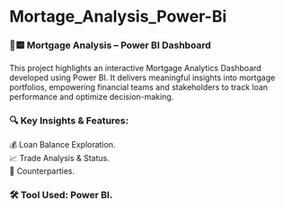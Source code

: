 # Mortage_Analysis_Power-Bi

### 🏦🟨 Mortgage Analysis – Power BI Dashboard
This project highlights an interactive Mortgage Analytics Dashboard developed using Power BI. It delivers meaningful insights into mortgage portfolios, empowering financial teams and stakeholders to track loan performance and optimize decision-making.

### 🔍 Key Insights & Features:
💰 Loan Balance Exploration.  
📈 Trade Analysis & Status.  
🤝 Counterparties.  

### 🛠 Tool Used: Power BI.
